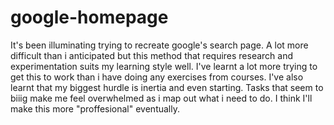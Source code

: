 # google-homepage

It's been illuminating trying to recreate google's search page. A lot more difficult than i anticipated but this method that requires research and experimentation suits my learning style well. I've learnt a lot more trying to get this to work than i have doing any exercises from courses.
I've also learnt that my biggest hurdle is inertia and even starting. Tasks that seem to biiig make me feel overwhelmed as i map out what i need to do.
I think I'll make this more "proffesional" eventually.
